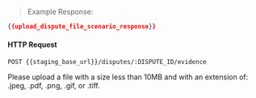 > Example Response:

```json
{{upload_dispute_file_scenario_response}}
```

#### HTTP Request

`POST {{staging_base_url}}/disputes/:DISPUTE_ID/evidence`


<aside class="notice">
Please upload a file with a size less than 10MB and with an extension of: .jpeg, .pdf, .png, .gif, or .tiff.
</aside>

